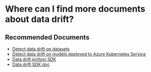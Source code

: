 <properties 
    pageTitle="Where can I find more documents about data drift?"
    description="Where can I find more documents about data drift?"
    service="microsoft.machinelearning"
    resource="datadrift"
    authors="WeiLengUSC"
    ms.author="weleng"
    selfHelpType="generic"
    supportTopicIds="32690851"
    resourceTags=""
    productPesIds="16644"
    cloudEnvironments="Public"
 	articleId="machinelearning-datadrift-additionaldocs"
/>

# Where can I find more documents about data drift?

## **Recommended Documents**

* [Detect data drift on datasets](https://docs.microsoft.com/azure/machine-learning/how-to-monitor-datasets)<br>
* [Detect data drift on models deployed to Azure Kubernetes Service](https://docs.microsoft.com/azure/machine-learning/how-to-monitor-data-drift)<br>
* [Data drift python SDK](https://pypi.org/project/azureml-datadrift/)<br>
* [Data drift SDK doc](https://docs.microsoft.com/python/api/azureml-datadrift/azureml.datadrift.datadriftdetector%28class%29?view=azure-ml-py)<br>
